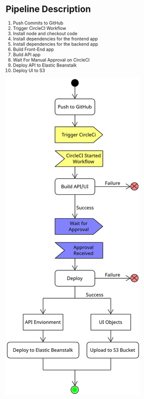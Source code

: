 # Pipeline Description

1. Push Commits to GitHub
2. Trigger CircleCI Workflow
3. Install node and checkout code
4. Install dependencies for the frontend app
5. Install dependencies for the backend app
6. Build Front-End app
7. Build API app
8. Wait For Manual Approval on CircleCI
9. Deploy API to Elastic Beanstalk
10. Deploy UI to S3

![Pipleline](./pipeline.png)
